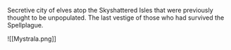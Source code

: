 Secretive city of elves atop the Skyshattered Isles that were previously thought to be unpopulated. The last vestige of  those who had survived the Spellplague.

![[Mystrala.png]] 